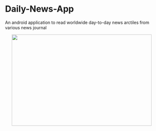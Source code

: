 # Daily-News-App
An android application to read worldwide day-to-day news arctiles from various news journal 

<p align="center">
  <img width="460" height="300" src="https://drive.google.com/uc?export=download&id=1_pS4LxQbCdmP6UiO_XV7LtJuPdW7UGc5">
</p>

